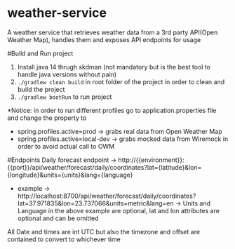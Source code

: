 # weather-service
A weather service that retrieves weather data from a 3rd party API(Open Weather Map), handles them and exposes API endpoints for usage

#Build and Run project

1) Install java 14 thrugh skdman (not mandatory but is the best tool to handle java versions without pain)
2) `./gradlew clean build` in root folder of the project in order to clean and build the project
3) `./gradlew bootRun` to run project

*Notice: in order to run different profiles go to application.properties file and change the property to
- spring.profiles.active=prod -> grabs real data from Open Weather Map
- spring.profiles.active=local-dev -> grabs mocked data from Wiremock in order to avoid actual call to OWM

#Endpoints
Daily forecast endpoint -> http://{{environment}}:{{port}}/api/weather/forecast/daily/coordinates?lat={latitude}&lon={longitude}&units={units}&lang={language}
- example -> http://localhost:8700/api/weather/forecast/daily/coordinates?lat=37.971835&lon=23.737066&units=metric&lang=en
-> Units and Language in the above example are optional, lat and lon attributes are optional and can be omitted

All Date and times are int UTC but also the timezone and offset are contained to convert to whichever time

